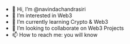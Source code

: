 - 👋 Hi, I’m @navindachandrasiri
- 👀 I’m interested in Web3
- 🌱 I’m currently learning Crypto & Web3
- 💞️ I’m looking to collaborate on Web3 Projects
- 📫 How to reach me: you will know

<!---
navindachandrasiri/navindachandrasiri is a ✨ special ✨ repository because its `README.md` (this file) appears on your GitHub profile.
You can click the Preview link to take a look at your changes.
--->

